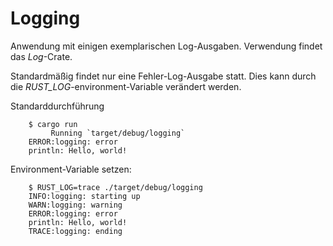# Logging
Anwendung mit einigen exemplarischen Log-Ausgaben. Verwendung findet das *Log*-Crate.

Standardmäßig findet nur eine Fehler-Log-Ausgabe statt. Dies kann durch die *RUST_LOG*-environment-Variable verändert werden.

Standarddurchführung

        $ cargo run
             Running `target/debug/logging`
        ERROR:logging: error
        println: Hello, world!

Environment-Variable setzen:

        $ RUST_LOG=trace ./target/debug/logging
        INFO:logging: starting up
        WARN:logging: warning
        ERROR:logging: error
        println: Hello, world!
        TRACE:logging: ending
